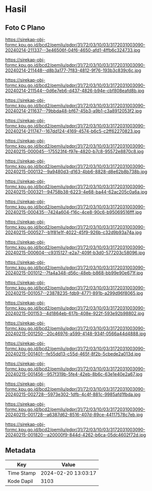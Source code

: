 # Hasil

## Foto C Plano

https://sirekap-obj-formc.kpu.go.id/bcd2/pemilu/pdpr/31/72/03/10/03/3172031003090-20240214-211337--3e46506f-04f6-4650-afd1-4ffb6c324733.jpg

https://sirekap-obj-formc.kpu.go.id/bcd2/pemilu/pdpr/31/72/03/10/03/3172031003090-20240214-211448--d8b3a177-7f83-4812-9f76-193b3c839c6c.jpg

https://sirekap-obj-formc.kpu.go.id/bcd2/pemilu/pdpr/31/72/03/10/03/3172031003090-20240214-211544--0d6e7eb6-d437-4826-b94e-cbf808eafd8b.jpg

https://sirekap-obj-formc.kpu.go.id/bcd2/pemilu/pdpr/31/72/03/10/03/3172031003090-20240214-211637--79bbda48-bf67-45b3-a9b1-c3a8912053f2.jpg

https://sirekap-obj-formc.kpu.go.id/bcd2/pemilu/pdpr/31/72/03/10/03/3172031003090-20240214-211747--167dd124-4169-4574-b6c5-c2ff62270823.jpg

https://sirekap-obj-formc.kpu.go.id/bcd2/pemilu/pdpr/31/72/03/10/03/3172031003090-20240215-000045--175523f4-f97e-4820-b7c8-95572e8870c8.jpg

https://sirekap-obj-formc.kpu.go.id/bcd2/pemilu/pdpr/31/72/03/10/03/3172031003090-20240215-000132--9a9480d3-d163-4bb6-8828-d8e62b8b738b.jpg

https://sirekap-obj-formc.kpu.go.id/bcd2/pemilu/pdpr/31/72/03/10/03/3172031003090-20240215-000321--94758b38-6223-4e68-ba44-62ac205c0a6a.jpg

https://sirekap-obj-formc.kpu.go.id/bcd2/pemilu/pdpr/31/72/03/10/03/3172031003090-20240215-000435--7424a604-f16c-4ce8-90c6-b95069516fff.jpg

https://sirekap-obj-formc.kpu.go.id/bcd2/pemilu/pdpr/31/72/03/10/03/3172031003090-20240215-000527--b1f81e1f-4022-45f9-926b-c32d9b93a74a.jpg

https://sirekap-obj-formc.kpu.go.id/bcd2/pemilu/pdpr/31/72/03/10/03/3172031003090-20240215-000604--c9315127-e2a7-409f-b3d0-577203c58096.jpg

https://sirekap-obj-formc.kpu.go.id/bcd2/pemilu/pdpr/31/72/03/10/03/3172031003090-20240215-001012--7fa4a348-d56c-48eb-b868-bb99e90e671f.jpg

https://sirekap-obj-formc.kpu.go.id/bcd2/pemilu/pdpr/31/72/03/10/03/3172031003090-20240215-001057--23878235-fdb9-4771-891b-a299d96f8065.jpg

https://sirekap-obj-formc.kpu.go.id/bcd2/pemilu/pdpr/31/72/03/10/03/3172031003090-20240215-001153--4d1864eb-617b-408e-922f-593e92b98802.jpg

https://sirekap-obj-formc.kpu.go.id/bcd2/pemilu/pdpr/31/72/03/10/03/3172031003090-20240215-001250--20c46976-a599-4148-934f-0566a44d4888.jpg

https://sirekap-obj-formc.kpu.go.id/bcd2/pemilu/pdpr/31/72/03/10/03/3172031003090-20240215-001401--fe55dd13-c55d-465f-8f2b-5cbede2a013d.jpg

https://sirekap-obj-formc.kpu.go.id/bcd2/pemilu/pdpr/31/72/03/10/03/3172031003090-20240215-001456--957f319b-5fe4-42eb-8b6c-63e1e40e2a67.jpg

https://sirekap-obj-formc.kpu.go.id/bcd2/pemilu/pdpr/31/72/03/10/03/3172031003090-20240215-002728--5973e302-1dfb-4c4f-881c-9985afd1fbda.jpg

https://sirekap-obj-formc.kpu.go.id/bcd2/pemilu/pdpr/31/72/03/10/03/3172031003090-20240215-001728--a6387d62-8516-407d-89ce-44117578c7eb.jpg

https://sirekap-obj-formc.kpu.go.id/bcd2/pemilu/pdpr/31/72/03/10/03/3172031003090-20240215-001820--a20000f9-844d-4262-b6ca-05dc4602f72d.jpg


## Metadata

| Key        | Value               |
| ---------- | ------------------- |
| Time Stamp | 2024-02-20 13:03:17 |
| Kode Dapil | 3103                |



